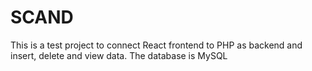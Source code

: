 # SCAND
This is a test project to connect React frontend to PHP as backend and insert, delete and view data.
The database is MySQL
